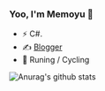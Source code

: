 ### Yoo, I'm Memoyu 👋


- ⚡ C#.
- ✍️ [Blogger](http://blog.Memoyu.cn)
- 🏃 Runing / Cycling

![Anurag's github stats](https://github-readme-stats.vercel.app/api?username=Memoyu&show_icons=true&theme=radical)
